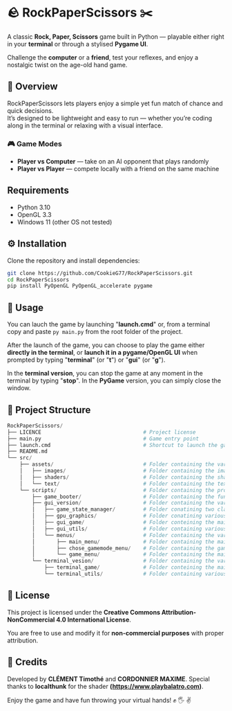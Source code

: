 # 🪨 RockPaperScissors ✂️

A classic **Rock, Paper, Scissors** game built in Python — playable either right in your **terminal** or through a stylised **Pygame UI**.  

Challenge the **computer** or a **friend**, test your reflexes, and enjoy a nostalgic twist on the age-old hand game.


## 🎯 Overview

RockPaperScissors lets players enjoy a simple yet fun match of chance and quick decisions.  
It’s designed to be lightweight and easy to run — whether you’re coding along in the terminal or relaxing with a visual interface.

### 🎮 Game Modes
- **Player vs Computer** — take on an AI opponent that plays randomly
- **Player vs Player** — compete locally with a friend on the same machine  

## Requirements

- Python 3.10
- OpenGL 3.3
- Windows 11 (other OS not tested)

## ⚙️ Installation

Clone the repository and install dependencies:

```bash
git clone https://github.com/CookieG77/RockPaperScissors.git
cd RockPaperScissors
pip install PyOpenGL PyOpenGL_accelerate pygame
````

## 🚀 Usage

You can lauch the game by launching "**launch.cmd**" or, from a terminal copy and paste `py main.py` from the root folder of the project.

After the launch of the game, you can choose to play the game either **directly in the terminal**, or **launch it in a pygame/OpenGL UI** when prompted by typing "**terminal**" (or "**t**") or "**gui**" (or "**g**").

In the **terminal version**, you can stop the game at any moment in the terminal by typing "**stop**".
In the **PyGame** version, you can simply close the window.
## 📁 Project Structure

```python
RockPaperScissors/
├── LICENCE                                 # Project license
├── main.py                                 # Game entry point
├── launch.cmd                              # Shortcut to launch the game
├── README.md
└── src/
    ├── assets/                             # Folder containing the various assets for the game
    │   ├── images/                         # Folder containing the image assets for the game
    │   ├── shaders/                        # Folder containing the shader assets for the game
    │   └── text/                           # Folder containing the text assets for the game
    └── scripts/                            # Folder containing the project's scripts
        ├── game_booter/                    # Folder containing the function to lauch either version of the game
        ├── gui_version/                    # Folder containing the various modules for the GUI version
        │   ├── game_state_manager/         # Folder conatining two classes allowing to change between menus
        │   ├── gpu_graphics/               # Folder conatining various functions handling the graphic display (mainly OpenGL)
        │   ├── gui_game/                   # Folder conteining the main GUI game module.
        │   ├── gui_utils/                  # Folder containing various functions for the GUI version
        │   └── menus/                      # Folder containing the various game menus
        │       ├── main_menu/              # Folder containing the main menu module
        │       ├── chose_gamemode_menu/    # Folder containing the game mode choice menu module
        │       └── game_menu/              # Folder containing the main game module
        └── terminal_vesion/                # Folder containing the various modules for the terminal version
            ├── terminal_game/              # Folder conteining the main terminal game module.
            └── terminal_utils/             # Folder containing various functions for terminal formating and styling
```

## 📜 License

This project is licensed under the
**Creative Commons Attribution-NonCommercial 4.0 International License**.

You are free to use and modify it for **non-commercial purposes** with proper attribution.

## 🙌 Credits

Developed by **CLÉMENT Timothé** and **CORDONNIER MAXIME**.
Special thanks to **localthunk** for the shader **(https://www.playbalatro.com)**.

Enjoy the game and have fun throwing your virtual hands! ✊ 🖐️ ✌️
